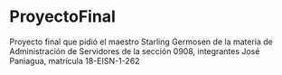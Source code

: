 # ProyectoFinal
Proyecto final que pidió el maestro Starling Germosen de la materia de Administración de Servidores de la sección 0908, integrantes José Paniagua, matrícula 18-EISN-1-262
